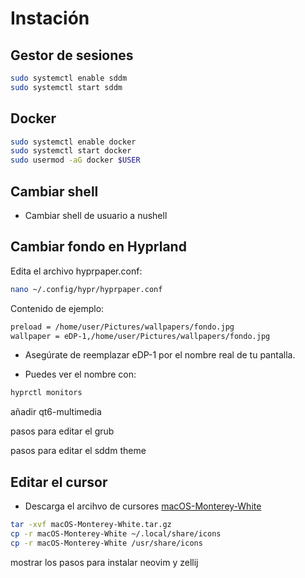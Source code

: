 # Instación

## Gestor de sesiones

```sh
sudo systemctl enable sddm
sudo systemctl start sddm
```

## Docker

```sh
sudo systemctl enable docker
sudo systemctl start docker
sudo usermod -aG docker $USER
```

## Cambiar shell

- Cambiar shell de usuario a nushell

## Cambiar fondo en Hyprland

Edita el archivo hyprpaper.conf:

```sh
nano ~/.config/hypr/hyprpaper.conf
```

Contenido de ejemplo:

```sh
preload = /home/user/Pictures/wallpapers/fondo.jpg
wallpaper = eDP-1,/home/user/Pictures/wallpapers/fondo.jpg
```

- Asegúrate de reemplazar eDP-1 por el nombre real de tu pantalla.

- Puedes ver el nombre con:

```sh
hyprctl monitors
```

añadir qt6-multimedia

pasos para editar el grub

pasos para editar el sddm theme

## Editar el cursor

- Descarga el arcihvo de cursores [macOS-Monterey-White](https://www.pling.com/p/1648129)

```sh
tar -xvf macOS-Monterey-White.tar.gz
cp -r macOS-Monterey-White ~/.local/share/icons
cp -r macOS-Monterey-White /usr/share/icons
```

mostrar los pasos para instalar neovim y zellij
